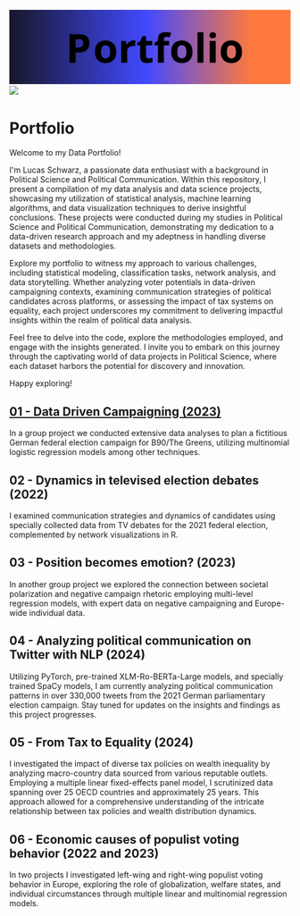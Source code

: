 ![Alt text](./img/header.svg)
<img src="./header.svg.svg">

# Portfolio

Welcome to my Data Portfolio! 

I'm Lucas Schwarz, a passionate data enthusiast with a background in Political Science and Political Communication. Within this repository, I present a compilation of my data analysis and data science projects, showcasing my utilization of statistical analysis, machine learning algorithms, and data visualization techniques to derive insightful conclusions. These projects were conducted during my studies in Political Science and Political Communication, demonstrating my dedication to a data-driven research approach and my adeptness in handling diverse datasets and methodologies.

Explore my portfolio to witness my approach to various challenges, including statistical modeling, classification tasks, network analysis, and data storytelling. Whether analyzing voter potentials in data-driven campaigning contexts, examining communication strategies of political candidates across platforms, or assessing the impact of tax systems on equality, each project underscores my commitment to delivering impactful insights within the realm of political data analysis.

Feel free to delve into the code, explore the methodologies employed, and engage with the insights generated. I invite you to embark on this journey through the captivating world of data projects in Political Science, where each dataset harbors the potential for discovery and innovation.

Happy exploring!

## [01 - Data Driven Campaigning (2023)](https://github.com/TheLucasSchwarz/portfolio/tree/main/01-Data_Driven_Campaigning)
In a group project we conducted extensive data analyses to plan a fictitious German federal election campaign for B90/The Greens, utilizing multinomial logistic regression models among other techniques.

## 02 - Dynamics in televised election debates (2022)
I examined communication strategies and dynamics of candidates using specially collected data from TV debates for the 2021 federal election, complemented by network visualizations in R.

## 03 - Position becomes emotion? (2023)
In another group project we explored the connection between societal polarization and negative campaign rhetoric employing multi-level regression models, with expert data on negative campaigning and Europe-wide individual data.

## 04 - Analyzing political communication on Twitter with NLP (2024)
Utilizing PyTorch, pre-trained XLM-Ro-BERTa-Large models, and specially trained SpaCy models, I am currently analyzing political communication patterns in over 330,000 tweets from the 2021 German parliamentary election campaign. Stay tuned for updates on the insights and findings as this project progresses.

## 05 - From Tax to Equality (2024)
I investigated the impact of diverse tax policies on wealth inequality by analyzing macro-country data sourced from various reputable outlets. Employing a multiple linear fixed-effects panel model, I scrutinized data spanning over 25 OECD countries and approximately 25 years. This approach allowed for a comprehensive understanding of the intricate relationship between tax policies and wealth distribution dynamics.
 
## 06 - Economic causes of populist voting behavior (2022 and 2023)
In two projects I investigated left-wing and right-wing populist voting behavior in Europe, exploring the role of globalization, welfare states, and individual circumstances through multiple linear and multinomial regression models.
